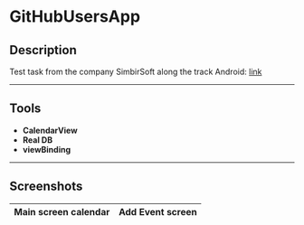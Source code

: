 # GitHubUsersApp

## Description

Test task from the company SimbirSoft along the track Android: [link](https://disk.yandex.ru/i/3XNou5XN6i2viA)

---

## Tools

- **CalendarView**<br/>
- **Real DB**<br/>
- **viewBinding**<br/>
---
## Screenshots

Main screen calendar | Add Event screen
---|---

